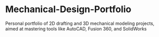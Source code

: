 # Mechanical-Design-Portfolio
Personal portfolio of 2D drafting and 3D mechanical modeling projects, aimed at mastering tools like AutoCAD, Fusion 360, and SolidWorks

